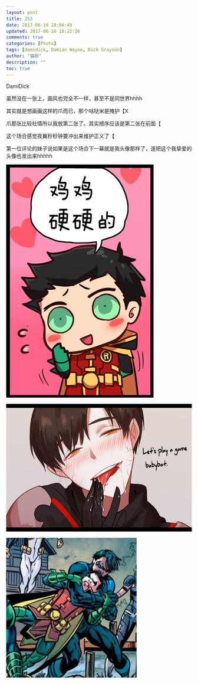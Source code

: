 ```yaml
---
layout: post
title: 253
date: 2017-06-10 18:04:49
updated: 2017-06-10 18:22:26
comments: true
categories: [Photo]
tags: [damidick, Damian Wayne, Dick Grayson]
author: "猫厨"
description: ""
toc: true
---
```


<p>DamiDick</p> 
<p>虽然没在一张上，画风也完全不一样，甚至不是同世界hhhh</p> 
<p>其实就是想画画这样的爪而已，那个咕哒米是掩护【X</p> 
<p>爪那张比较社情所以我放第二张了。其实顺序应该是第二张在前面【</p> 
<p>这个场合感觉夜翼秒秒钟要冲出来维护正义了【</p> 
<p>第一位评论的妹子说如果是这个场合下一幕就是我头像那样了，遂把这个我挚爱的头像也发出来hhhhh</p>

![](https://raw.githubusercontent.com/alicewish/meowchain247/master/img_cVZNdzJtQk9JV2VUa0lQbzluWnRuaGZ4SjZXNFBCTGI4WUVJa1FrTUxQWnV6cmtZek5CV0NnPT0.jpg)

![](https://raw.githubusercontent.com/alicewish/meowchain247/master/img_cVZNdzJtQk9JV2VUa0lQbzluWnRuc3RuZmZ3eUoreW4yN1JjRCtEZktpcHVObVAzaVVlMFZnPT0.jpg)

![](https://raw.githubusercontent.com/alicewish/meowchain247/master/img_cVZNdzJtQk9JV2ZjajhBMGk0Y0NBSTd1djhycVMzeHVsUmJrbjIxd215RklObXJXUGZrcmZBPT0.jpg)
